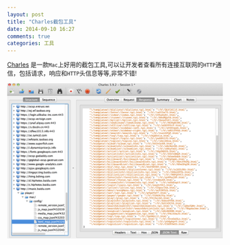 ```yaml
---
layout: post
title: "Charles截包工具"
date: 2014-09-10 16:27
comments: true
categories: 工具
---
```

[Charles](http://www.charlesproxy.com/) 是一款`Mac`上好用的截包工具,可以让开发者查看所有连接互联网的`HTTP`通信，包括请求，响应和`HTTP`头信息等等,非常不错!

<!--more-->

![image](/images/post/2014-09-10-charles-jie-bao-gong-ju/charles_ui_overview.png)


